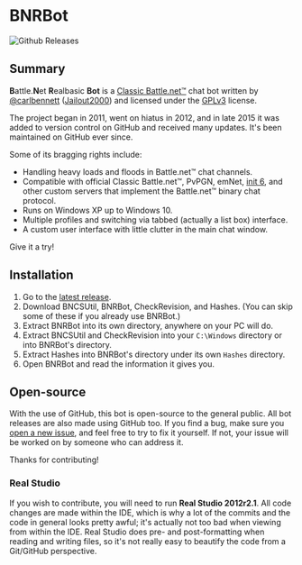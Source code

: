 # BNRBot
![Github Releases](https://img.shields.io/github/downloads/carlbennett/BNRBot/latest/total.svg)

## Summary
**B**attle.**N**et **R**ealbasic **Bot** is a [Classic
Battle.net&trade;](http://classic.battle.net) chat bot written by
[@carlbennett](https://github.com/carlbennett)
([Jailout2000](http://jailout2000.com)) and licensed under the
[GPLv3](https://www.gnu.org/licenses/gpl-3.0.en.html) license.

The project began in 2011, went on hiatus in 2012, and in late 2015 it was
added to version control on GitHub and received many updates. It's been
maintained on GitHub ever since.

Some of its bragging rights include:
- Handling heavy loads and floods in Battle.net&trade; chat channels.
- Compatible with official Classic Battle.net&trade;, PvPGN, emNet,
  [init 6](http://wserv.org/), and other custom servers that implement the
  Battle.net&trade; binary chat protocol.
- Runs on Windows XP up to Windows 10.
- Multiple profiles and switching via tabbed (actually a list box) interface.
- A custom user interface with little clutter in the main chat window.

Give it a try!

## Installation
1. Go to the
   [latest release](https://github.com/carlbennett/BNRBot/releases/latest).
2. Download BNCSUtil, BNRBot, CheckRevision, and Hashes. (You can skip some of
   these if you already use BNRBot.)
3. Extract BNRBot into its own directory, anywhere on your PC will do.
4. Extract BNCSUtil and CheckRevision into your `C:\Windows` directory or into
   BNRBot's directory.
5. Extract Hashes into BNRBot's directory under its own `Hashes` directory.
6. Open BNRBot and read the information it gives you.

## Open-source
With the use of GitHub, this bot is open-source to the general public. All bot
releases are also made using GitHub too. If you find a bug, make sure you
[open a new issue](https://github.com/carlbennett/BNRBot/issues/new), and feel
free to try to fix it yourself. If not, your issue will be worked on by someone
who can address it.

Thanks for contributing!

### Real Studio
If you wish to contribute, you will need to run **Real Studio 2012r2.1**. All
code changes are made within the IDE, which is why a lot of the commits and the
code in general looks pretty awful; it's actually not too bad when viewing from
within the IDE. Real Studio does pre- and post-formatting when reading and
writing files, so it's not really easy to beautify the code from a Git/GitHub
perspective.
